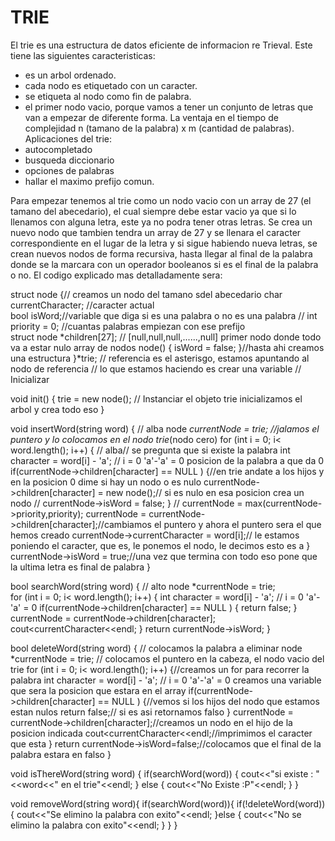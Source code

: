 # TRIE
El trie es una estructura de datos eficiente de informacion re Trieval. 
Este tiene las siguientes caracteristicas:
 - es un arbol ordenado.
 - cada nodo es etiquetado con un caracter.
 - se etiqueta al nodo como fin de palabra.
 - el primer nodo vacio, porque vamos a tener un conjunto de letras que van a empezar de diferente forma. 
 La ventaja en el tiempo de complejidad n (tamano de la palabra) x m (cantidad de palabras).
Aplicaciones del trie:
 - autocompletado
 - busqueda diccionario
 - opciones de palabras
 - hallar el maximo prefijo comun. 

Para empezar tenemos al trie como un nodo vacio con un array de 27 (el tamano del abecedario), el cual siempre debe estar vacio ya que si lo llenamos con alguna letra, este ya no podra tener otras letras. Se crea un nuevo nodo que tambien tendra un array de 27 y se llenara el caracter correspondiente en el lugar de la letra y si sigue habiendo nueva letras, se crean nuevos nodos de forma recursiva, hasta llegar al final de la palabra donde se la marcara con un operador booleanos si es el final de la palabra o no. 
El codigo explicado mas detalladamente sera:

struct node {// creamos un nodo del tamano sdel abecedario
    char currentCharacter;  //caracter actual      
    bool isWord;//variable que diga si es una palabra o no es una palabra
   //  int priority = 0;  //cuantas palabras empiezan con ese prefijo          
    struct node *children[27];  // [null,null,null,......,null] primer nodo donde todo va a estar nulo array de nodos
    node() {
        isWord = false;
    }//hasta ahi creamos una estructura
}*trie; // referencia es el asterisgo, estamos apuntando al nodo de referencia
// lo que estamos haciendo es crear una variable
// Inicializar 

void init() {
    trie = new node();  // Instanciar el objeto trie inicializamos el arbol y crea todo eso
}

void insertWord(string word) {   // alba 
    node *currentNode =  trie;  //jalamos el puntero y lo colocamos en el nodo trie*(nodo cero)
    for (int i = 0; i< word.length(); i++) { // alba// se pregunta que si existe la palabra 
        int character = word[i] - 'a';       // i = 0 'a'-'a' = 0 posicion de la palabra a que da 0
        if(currentNode->children[character] == NULL ) {//en trie andate a los hijos y en la posicion 0 dime si hay un nodo o es nulo
            currentNode->children[character] = new node();// si es nulo en esa posicion crea un nodo
           // currentNode->isWord = false;
        }
      //   currentNode = max(currentNode->priority,priority);
        currentNode = currentNode->children[character];//cambiamos el puntero y ahora el puntero sera el que hemos creado
        currentNode->currentCharacter = word[i];// le estamos poniendo el caracter, que es, le ponemos el nodo, le decimos esto es a
    }
    currentNode->isWord = true;//una vez que termina con todo eso  pone que la ultima letra es final de palabra
}

bool searchWord(string word) {   // alto 
    node *currentNode =  trie;  
    for (int i = 0; i< word.length(); i++) {
        int character = word[i] - 'a';       // i = 0 'a'-'a' = 0
        if(currentNode->children[character] == NULL ) {
           return false;
        }
        currentNode = currentNode->children[character];
         cout<<currentNode->currentCharacter<<endl;
    }
    return currentNode->isWord;
}
 
bool deleteWord(string word) {   // colocamos la palabra a eliminar
    node *currentNode =  trie;  // colocamos el puntero en la cabeza, el nodo vacio del trie
for (int i = 0; i< word.length(); i++) {//creamos un for para recorrer la palabra
        int character = word[i] - 'a';       // i = 0 'a'-'a' = 0 creamos una variable que sera la posicion que estara en el array
        if(currentNode->children[character] == NULL ) {//vemos si los hijos del nodo que estamos estan nulos
           return false;// si es asi retornamos falso
        }
        currentNode = currentNode->children[character];//creamos un nodo en el hijo de la posicion indicada
         cout<<currentNode->currentCharacter<<endl;//imprimimos el caracter que esta
    }
    return currentNode->isWord=false;//colocamos que el final de la palabra estara en falso
    }   
  
 


void isThereWord(string word) {
    if(searchWord(word)) {
        cout<<"si existe : "<<word<<" en el trie"<<endl;
    } else {
        cout<<"No Existe :P"<<endl;
    }
}

void removeWord(string word){
if(searchWord(word)){
if(!deleteWord(word)){
cout<<"Se elimino la palabra con exito"<<endl;
}else {
   cout<<"No se elimino la palabra con exito"<<endl; 
}
}
}
